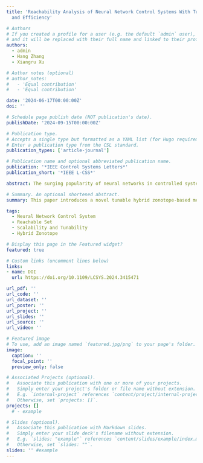 ```yaml
---
title: 'Reachability Analysis of Neural Network Control Systems With Tunable Accuracy
  and Efficiency'

# Authors
# If you created a profile for a user (e.g. the default `admin` user), write the username (folder name) here
# and it will be replaced with their full name and linked to their profile.
authors:
  - admin
  - Hang Zhang
  - Xiangru Xu

# Author notes (optional)
# author_notes:
#   - 'Equal contribution'
#   - 'Equal contribution'

date: '2024-06-17T00:00:00Z'
doi: ''

# Schedule page publish date (NOT publication's date).
publishDate: '2024-09-15T00:00:00Z'

# Publication type.
# Accepts a single type but formatted as a YAML list (for Hugo requirements).
# Enter a publication type from the CSL standard.
publication_types: ['article-journal']

# Publication name and optional abbreviated publication name.
publication: '*IEEE Control Systems Letters*'
publication_short: '*IEEE L-CSS*'

abstract: The surging popularity of neural networks in controlled systems underscores the imperative for formal verification to ensure the reliability and safety of such systems. Existing set propagation-based approaches for reachability analysis in neural network control systems encounter challenges in scalability and flexibility. This letter introduces a novel tunable hybrid zonotope-based method for computing both forward and backward reachable sets of neural network control systems. The proposed method incorporates an optimization-based network reduction technique and an activation pattern-based hybrid zonotope propagation approach for ReLU-activated feedforward neural networks. Furthermore, it enables two tunable parameters to balance computational complexity and approximation accuracy. A numerical example is provided to illustrate the performance and tunability of the proposed approach.

# Summary. An optional shortened abstract.
summary: This paper introduces a novel tunable hybrid zonotope-based method for computing both forward and backward reachable sets of neural network control systems.

tags:
  - Neural Network Control System
  - Reachable Set
  - Scalability and Tunability
  - Hybrid Zonotope

# Display this page in the Featured widget?
featured: true

# Custom links (uncomment lines below)
links:
- name: DOI
  url: https://doi.org/10.1109/LCSYS.2024.3415471

url_pdf: ''
url_code: ''
url_dataset: ''
url_poster: ''
url_project: ''
url_slides: ''
url_source: ''
url_video: ''

# Featured image
# To use, add an image named `featured.jpg/png` to your page's folder.
image:
  caption: ''
  focal_point: ''
  preview_only: false

# Associated Projects (optional).
#   Associate this publication with one or more of your projects.
#   Simply enter your project's folder or file name without extension.
#   E.g. `internal-project` references `content/project/internal-project/index.md`.
#   Otherwise, set `projects: []`.
projects: []
  # - example

# Slides (optional).
#   Associate this publication with Markdown slides.
#   Simply enter your slide deck's filename without extension.
#   E.g. `slides: "example"` references `content/slides/example/index.md`.
#   Otherwise, set `slides: ""`.
slides: '' #example
---
```


<!-- {{% callout note %}}
Click the _Cite_ button above to demo the feature to enable visitors to import publication metadata into their reference management software.
{{% /callout %}}

{{% callout note %}}
Create your slides in Markdown - click the _Slides_ button to check out the example.
{{% /callout %}} -->

<!-- Add the publication's **full text** or **supplementary notes** here. You can use rich formatting such as including [code, math, and images](https://docs.hugoblox.com/content/writing-markdown-latex/). -->

